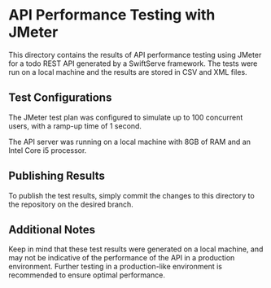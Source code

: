 API Performance Testing with JMeter
===================================

This directory contains the results of API performance testing using JMeter for a todo REST API generated by a SwiftServe framework. The tests were run on a local machine and the results are stored in CSV and XML files.

Test Configurations
-------------------

The JMeter test plan was configured to simulate up to 100 concurrent users, with a ramp-up time of 1 second.

The API server was running on a local machine with 8GB of RAM and an Intel Core i5 processor.

Publishing Results
------------------

To publish the test results, simply commit the changes to this directory to the repository on the desired branch.

Additional Notes
----------------

Keep in mind that these test results were generated on a local machine, and may not be indicative of the performance of the API in a production environment. Further testing in a production-like environment is recommended to ensure optimal performance.